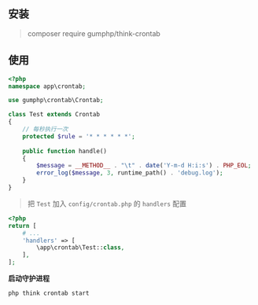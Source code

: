 ## 安装
> composer require gumphp/think-crontab

## 使用

```php
<?php
namespace app\crontab;

use gumphp\crontab\Crontab;

class Test extends Crontab
{
    // 每秒执行一次
    protected $rule = '* * * * * *';
    
    public function handle()
    {
        $message = __METHOD__ . "\t" . date('Y-m-d H:i:s') . PHP_EOL;
        error_log($message, 3, runtime_path() . 'debug.log');
    }
}
```

> 把 `Test` 加入 `config/crontab.php` 的 `handlers` 配置

```php
<?php
return [
    # ...
    'handlers' => [
        \app\crontab\Test::class,
    ],
];
```

**启动守护进程**
```bash
php think crontab start
```